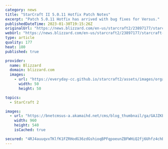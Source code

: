```yaml
---
category: news
title: "StarCraft II 5.0.11 Hotfix Patch Notes"
excerpt: "Patch 5.0.11 Hotfix has arrived with bug fixes for Versus."
publishedDateTime: 2023-01-30T19:15:26Z
originalUrl: "https://news.blizzard.com/en-us/starcraft2/23897177/starcraft-ii-5-0-11-hotfix-patch-notes"
webUrl: "https://news.blizzard.com/en-us/starcraft2/23897177/starcraft-ii-5-0-11-hotfix-patch-notes"
type: article
quality: 177
heat: 180
published: true

provider:
  name: Blizzard
  domain: blizzard.com
  images:
    - url: "https://everyday-cc.github.io/starcraft2/assets/images/organizations/blizzard.com-50x50.jpg"
      width: 50
      height: 50

topics:
  - StarCraft 2

images:
  - url: "https://bnetcmsus-a.akamaihd.net/cms/blog_thumbnail/ga/GAJZKEC09RPX1554829654442.jpg"
    width: 960
    height: 540
    isCached: true

secured: "4RJ4auuqvxTKlfK1FZRHodG36zdGshioqBPFqpoeunZBFWHiQ2fj6Uhfz4chBQXuS7y+m+clvY7f7v3AvimNNwdevR+U/qazkj4KwQOcTEJ88L+pg9o59dYxMIP0+LUNo1Z0g6eLqpsRRAt1e5Gw/Q2U78F0ePY0mTo+73jzgQ8ZO5FOvFruLg6y2JEGAGqBYEmfJn2IPrOEoMxYPYsLIFQgaIhfq4ZvxQmpVL3ToIy3IpzUOI1vdBSlBXM5icM0ToQ9vwh7ZVcRerOgprpiqlNRi/AarCHLHAJVEcu+1NZpfikpCQcxEP2isZ4MmBa17/YKk3Pe7Wuf2n+kfz/j0H4O3mSh581YQfxx9cnwMqg=;FnMwK40SSORrZ4uwrYhC3Q=="
---
```



